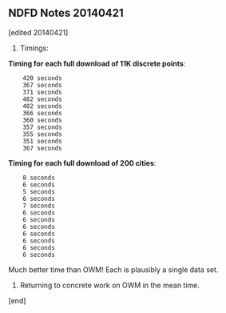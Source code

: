 ## NDFD Notes 20140421

[edited 20140421]

1. Timings:

  **Timing for each full download of 11K discrete points**:

        420 seconds
        367 seconds
        371 seconds
        482 seconds
        402 seconds
        366 seconds
        360 seconds
        357 seconds
        355 seconds
        351 seconds
        367 seconds

  **Timing for each full download of 200 cities**:

        8 seconds
        6 seconds
        5 seconds
        6 seconds
        7 seconds
        6 seconds
        6 seconds
        6 seconds
        6 seconds
        6 seconds
        6 seconds
        6 seconds

  Much better time than OWM! Each is plausibly a single data set.

1. Returning to concrete work on OWM in the mean time.

[end]
